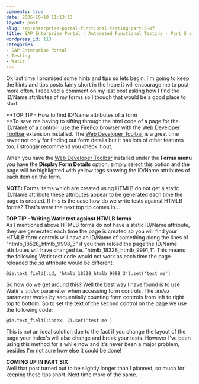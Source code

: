 ```yaml
---
comments: true
date: 2006-10-18 11:13:13
layout: post
slug: sap-enterprise-portal-functional-testing-part-5-of
title: SAP Enterprise Portal - Automated Functional Testing - Part 5 of ...
wordpress_id: 113
categories:
- SAP Enterprise Portal
- Testing
- Watir
---
```


Ok last time I promised some hints and tips so lets begin. I'm going to keep the hints and tips posts fairly short in the hope it will encourage me to post more often. I received a comment on my last post asking how I find the ID/Name attributes of my forms so I though that would be a good place to start.  
  
**TOP TIP - How to find ID/Name attributes of a form  
**To save me having to sifting through the html code of a page for the ID/Name of a control I use the [FireFox](http://www.mozilla.com/firefox/) browser with the [Web Developer Toolbar](https://addons.mozilla.org/firefox/60/) extension installed. The [Web Developer Toolbar](https://addons.mozilla.org/firefox/60/) is a great time saver not only for finding out form details but it has lots of other features too, I strongly recommend you check it out.  
  
When you have the [Web Developer Toolbar](https://addons.mozilla.org/firefox/60/) installed under the **Forms menu** you have the **Display Form Details** option, simply select this option and the page will be highlighted with yellow tags showing the ID/Name attributes of each item on the form.  
  
**NOTE:** Forms items which are created using HTMLB do not get a static ID/Name attribute these attributes appear to be generated each time the page is created. If this is the case how do we write tests against HTMLB forms? That's were the next top tip comes in...  
  
**TOP TIP - Writing Watir test against HTMLB forms**  
As I mentioned above HTMLB forms do not have a static ID/Name attribute, they are generated each time the page is created so you will find your HTMLB form controls will have an ID/Name of something along the lines of "htmlb_18528_htmlb_9998_3" if you then reload the page the ID/Name attributes will have changed i.e. "htmlb_18328_htmlb_9991_1". This means the following Watir test code would not work as each time the page reloaded the _:id_ attribute would be different.  
  
`@ie.text_field(:id, 'htmlb_18528_htmlb_9998_3').set('test me')`  
  
So how do we get around this? Well the best way I have found is to use Watir's _:index_ parameter when accessing form controls. The _:index_ parameter works by sequentially counting form controls from left to right top to bottom. So to set the text of the second control on the page we use the following code:  
  
`@ie.text_field(:index, 2).set('test me')`  
  
This is not an ideal solution due to the fact if you change the layout of the page your index's will also change and break your tests. However I've been using this method for a while now and it's never been a major problem, besides I'm not sure how else it could be done!  
  
**COMING UP IN PART SIX**  
Well that post turned out to be slightly longer than I planned, so much for keeping these tips short. Next time more of the same.
